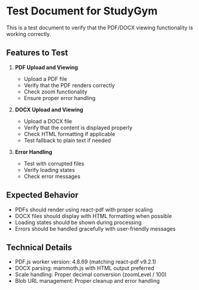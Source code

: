 # Test Document for StudyGym

This is a test document to verify that the PDF/DOCX viewing functionality is working correctly.

## Features to Test

1. **PDF Upload and Viewing**
   - Upload a PDF file
   - Verify that the PDF renders correctly
   - Check zoom functionality
   - Ensure proper error handling

2. **DOCX Upload and Viewing**
   - Upload a DOCX file
   - Verify that the content is displayed properly
   - Check HTML formatting if applicable
   - Test fallback to plain text if needed

3. **Error Handling**
   - Test with corrupted files
   - Verify loading states
   - Check error messages

## Expected Behavior

- PDFs should render using react-pdf with proper scaling
- DOCX files should display with HTML formatting when possible
- Loading states should be shown during processing
- Errors should be handled gracefully with user-friendly messages

## Technical Details

- PDF.js worker version: 4.8.69 (matching react-pdf v9.2.1)
- DOCX parsing: mammoth.js with HTML output preferred
- Scale handling: Proper decimal conversion (zoomLevel / 100)
- Blob URL management: Proper cleanup and error handling
